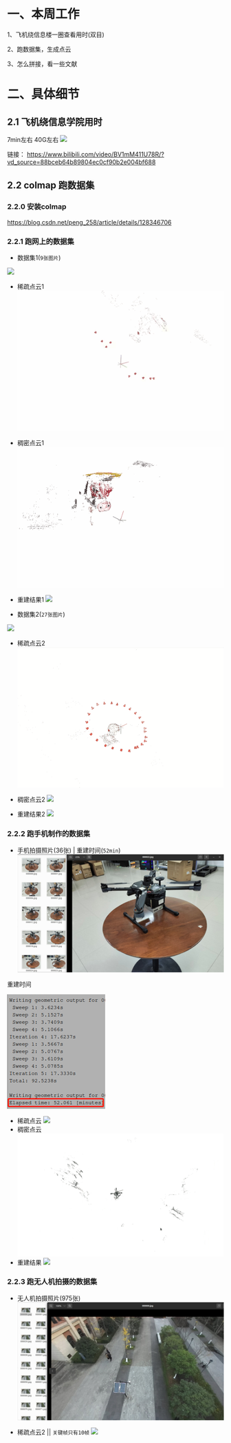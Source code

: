 # 一、本周工作
1、飞机绕信息楼一圈查看用时(双目)

2、跑数据集，生成点云

3、怎么拼接，看一些文献

# 二、具体细节
## 2.1 飞机绕信息学院用时
7min左右  40G左右
![](https://github.com/ZYJ-Group/darren_pty/blob/main/darren_pty/pic(Ninth%20week)/30.png)

链接： https://www.bilibili.com/video/BV1mM411U78R/?vd_source=88bceb64b89804ec0cf90b2e004bf688


## 2.2 colmap 跑数据集
### 2.2.0 安装colmap
https://blog.csdn.net/peng_258/article/details/128346706

### 2.2.1 跑网上的数据集
- 数据集1(```9张图片```)

![](https://github.com/AIBluefisher/ComputerVisionDatasets/blob/master/Datasets/ET/et005.jpg)

- 稀疏点云1
![](https://github.com/ZYJ-Group/darren_pty/blob/main/darren_pty/pic(Ninth%20week)/1.gif)

- 稠密点云1
![](https://github.com/ZYJ-Group/darren_pty/blob/main/darren_pty/pic(Ninth%20week)/4.gif)
- 重建结果1
![](https://github.com/ZYJ-Group/darren_pty/blob/main/darren_pty/pic(Ninth%20week)/5.gif)

- 数据集2(```27张图片```)

![](https://github.com/AIBluefisher/ComputerVisionDatasets/blob/master/Datasets/david/B00.jpg)

- 稀疏点云2
![](https://github.com/ZYJ-Group/darren_pty/blob/main/darren_pty/pic(Ninth%20week)/7.gif)

- 稠密点云2
![](https://github.com/ZYJ-Group/darren_pty/blob/main/darren_pty/pic(Ninth%20week)/8.gif)
- 重建结果2
![](https://github.com/ZYJ-Group/darren_pty/blob/main/darren_pty/pic(Ninth%20week)/9.gif)

### 2.2.2 跑手机制作的数据集
- 手机拍摄照片(36张) | 重建时间(```52min```)
![](https://github.com/ZYJ-Group/darren_pty/blob/main/darren_pty/pic(Ninth%20week)/32.png)

重建时间

![](https://github.com/ZYJ-Group/darren_pty/blob/main/darren_pty/pic(Ninth%20week)/34.png)

- 稀疏点云
![](https://github.com/ZYJ-Group/darren_pty/blob/main/darren_pty/pic(Ninth%20week)/14.gif)
- 稠密点云
![](https://github.com/ZYJ-Group/darren_pty/blob/main/darren_pty/pic(Ninth%20week)/11.gif)
- 重建结果
![](https://github.com/ZYJ-Group/darren_pty/blob/main/darren_pty/pic(Ninth%20week)/12.gif)

### 2.2.3 跑无人机拍摄的数据集
- 无人机拍摄照片(975张)
![](https://github.com/ZYJ-Group/darren_pty/blob/main/darren_pty/pic(Ninth%20week)/33.png)

- 稀疏点云2 || ```关键帧只有10帧```
![](https://github.com/ZYJ-Group/darren_pty/blob/main/darren_pty/pic(Ninth%20week)/10.gif)


